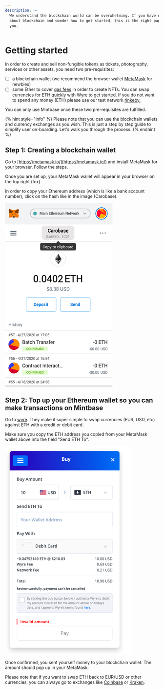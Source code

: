 ```yaml
---
description: >-
  We understand the blockchain world can be overwhelming. If you have no idea
  about blockchain and wonder how to get started, this is the right page for
  you.
---
```


# Getting started

In order to create and sell non-fungible tokens as tickets, photography, services or other assets, you need two pre-requisites:

* [ ] a blockchain wallet (we recommend the browser wallet [MetaMask](https://metamask.io/) for newbies)
* [ ] some Ether to cover [gas fees](../ethereum-gas-fee.md) in order to create NFTs. You can swap currencies for ETH quickly with [Wyre](https://pay.sendwyre.com/purchase) to get started. If you do not want to spend any money (ETH) please use our test network [rinkeby.](test-network-rinkeby.mintbase.io.md)

You can only use Mintbase once these two pre-requisites are fulfilled.

{% hint style="info" %}
&#x20;Please note that you can use the blockchain wallets and currency exchanges as you wish. This is just a step by step guide to simplify user on-boarding. Let's walk you through the process.
{% endhint %}

## Step 1: Creating a blockchain wallet

Go to [https://metamask.io/](https://metamask.io/) and install MetaMask for your browser. Follow the steps.

Once you are set up, your MetaMask wallet will appear in your browser on the top right (fox)

In order to copy your Ethereum address (which is like a bank account number), click on the hash like in the image (Carobase).

![](<../../../../.gitbook/assets/Screen Shot 2020-05-06 at 3.20.15 PM.png>)

## Step 2: Top up your Ethereum wallet so you can make transactions on Mintbase

Go to [wyre](https://pay.sendwyre.com/purchase). They make it super simple to swap currencies (EUR, USD, etc) against ETH with a credit or debit card.

Make sure you copy the ETH address you copied from your MetaMask wallet above into the field "Send ETH To".

![](<../../../../.gitbook/assets/Screen Shot 2020-05-06 at 3.23.46 PM.png>)

Once confirmed, you sent yourself money to your blockchain wallet. The amount should pop up in your MetaMask.

Please note that if you want to swap ETH back to EUR/USD or other currencies, you can always go to exchanges like [Coinbase](https://www.coinbase.com/) or [Kraken](https://www.kraken.com/).&#x20;

